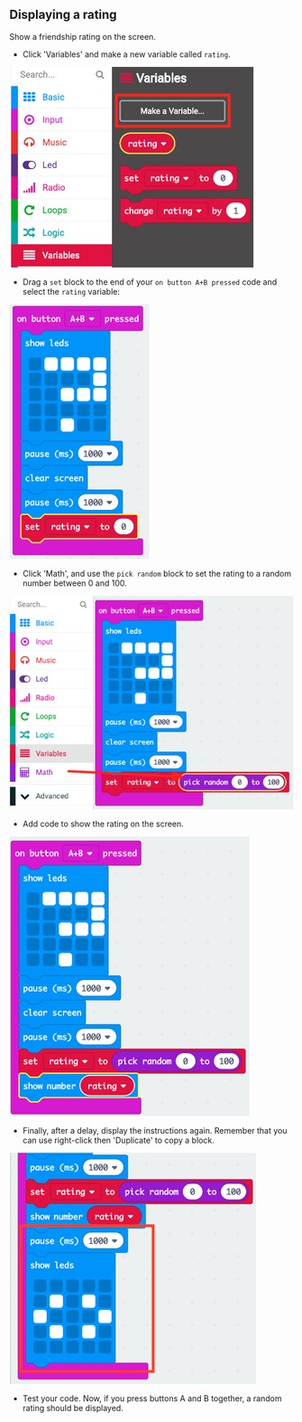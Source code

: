 ## Displaying a rating

Show a friendship rating on the screen.

+ Click 'Variables' and make a new variable called `rating`.

![ruutukaappaus](images/rate-rating.png)

+ Drag a `set` block to the end of your `on button A+B pressed` code and select the `rating` variable:

![ruutukaappaus](images/rate-rating-set.png)

+ Click 'Math', and use the `pick random` block to set the rating to a random number between 0 and 100.

![ruutukaappaus](images/rate-rating-random.png)

+ Add code to show the rating on the screen.

![ruutukaappaus](images/rate-rating-show.png)

+ Finally, after a delay, display the instructions again. Remember that you can use right-click then 'Duplicate' to copy a block.

![ruutukaappaus](images/rate-instruct.png)

+ Test your code. Now, if you press buttons A and B together, a random rating should be displayed.